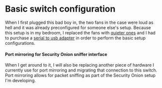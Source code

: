 # Basic switch configuration

When I first plugged this bad boy in, the two fans in the case were loud as hell and it was already preconfigured for someone else's setup.  Because this setup is in my bedroom, I replaced the fans with [quieter ones](https://www.amazon.com/gp/product/B009NQLT0M/ref=oh_aui_detailpage_o00_s01?ie=UTF8&psc=1) and I had to purchase a [serial to usb adapter](https://www.amazon.com/gp/product/B017CZ3FZ2/ref=oh_aui_detailpage_o04_s01?ie=UTF8&psc=1) in order to perform the basic setup configurations.

#### Port mirroring for Security Onion sniffer interface

When I get around to it, I will also be replacing another piece of hardware I currently use for port mirroring and migrating that connection to this switch.  Port mirroring allows for packet sniffing as part of the Security Onion setup I'm developing.
